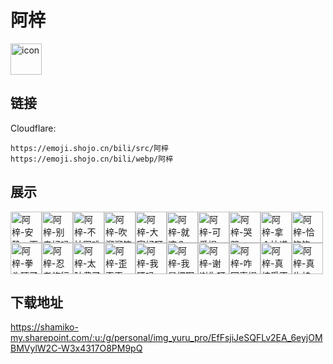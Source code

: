 # 阿梓
<img src="https://emoji.shojo.cn/bili/src/阿梓/icon.png" width="50" height="50" alt="icon">

## 链接
Cloudflare:
```
https://emoji.shojo.cn/bili/src/阿梓
https://emoji.shojo.cn/bili/webp/阿梓
```
## 展示
<img src="https://emoji.shojo.cn/bili/src/阿梓/阿梓-安静一下.png" width="50" height="50" alt="阿梓-安静一下"><img src="https://emoji.shojo.cn/bili/src/阿梓/阿梓-别走好吗.png" width="50" height="50" alt="阿梓-别走好吗"><img src="https://emoji.shojo.cn/bili/src/阿梓/阿梓-不怕困难.png" width="50" height="50" alt="阿梓-不怕困难"><img src="https://emoji.shojo.cn/bili/src/阿梓/阿梓-吹溜溜笛.png" width="50" height="50" alt="阿梓-吹溜溜笛"><img src="https://emoji.shojo.cn/bili/src/阿梓/阿梓-大家好呀.png" width="50" height="50" alt="阿梓-大家好呀"><img src="https://emoji.shojo.cn/bili/src/阿梓/阿梓-就这？.png" width="50" height="50" alt="阿梓-就这？"><img src="https://emoji.shojo.cn/bili/src/阿梓/阿梓-可爱捏.png" width="50" height="50" alt="阿梓-可爱捏"><img src="https://emoji.shojo.cn/bili/src/阿梓/阿梓-哭哭.png" width="50" height="50" alt="阿梓-哭哭"><img src="https://emoji.shojo.cn/bili/src/阿梓/阿梓-拿个快递.png" width="50" height="50" alt="阿梓-拿个快递"><img src="https://emoji.shojo.cn/bili/src/阿梓/阿梓-恰饱饱.png" width="50" height="50" alt="阿梓-恰饱饱"><img src="https://emoji.shojo.cn/bili/src/阿梓/阿梓-拳头硬了.png" width="50" height="50" alt="阿梓-拳头硬了"><img src="https://emoji.shojo.cn/bili/src/阿梓/阿梓-忍者修行.png" width="50" height="50" alt="阿梓-忍者修行"><img src="https://emoji.shojo.cn/bili/src/阿梓/阿梓-太破费了.png" width="50" height="50" alt="阿梓-太破费了"><img src="https://emoji.shojo.cn/bili/src/阿梓/阿梓-歪歪歪.png" width="50" height="50" alt="阿梓-歪歪歪"><img src="https://emoji.shojo.cn/bili/src/阿梓/阿梓-我晒吗.png" width="50" height="50" alt="阿梓-我晒吗"><img src="https://emoji.shojo.cn/bili/src/阿梓/阿梓-我是楞啊.png" width="50" height="50" alt="阿梓-我是楞啊"><img src="https://emoji.shojo.cn/bili/src/阿梓/阿梓-谢谢你呀.png" width="50" height="50" alt="阿梓-谢谢你呀"><img src="https://emoji.shojo.cn/bili/src/阿梓/阿梓-咋回事捏.png" width="50" height="50" alt="阿梓-咋回事捏"><img src="https://emoji.shojo.cn/bili/src/阿梓/阿梓-真接受不了.png" width="50" height="50" alt="阿梓-真接受不了"><img src="https://emoji.shojo.cn/bili/src/阿梓/阿梓-真牛蛙.png" width="50" height="50" alt="阿梓-真牛蛙">

## 下载地址

https://shamiko-my.sharepoint.com/:u:/g/personal/img_yuru_pro/EfFsjiJeSQFLv2EA_6eyjOMBMVylW2C-W3x4317O8PM9pQ